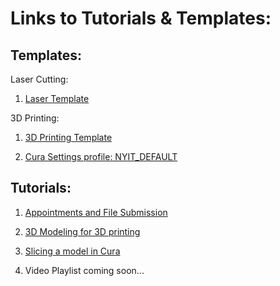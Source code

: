 # Links to Tutorials & Templates:

## Templates:

Laser Cutting:

1. [Laser Template](https://nyinstituteoftechnology-my.sharepoint.com/:u:/g/personal/ewilli14_nyit_edu/Edrnl2BDK2pDirg6ch4AA4wB0ho-PgOg6iqs-CfuwpBaPw?&download=1)
   
3D Printing:

1. [3D Printing Template](https://nyinstituteoftechnology-my.sharepoint.com/:u:/g/personal/ewilli14_nyit_edu/EVzReFkn8YdHitoV-DHkpykBfJsh3-fggMV78llRn1iQJA?&download=1)
  
2. [Cura Settings profile: NYIT_DEFAULT](https://nyinstituteoftechnology-my.sharepoint.com/:u:/g/personal/ewilli14_nyit_edu/EbouiW7vc0dHkELPlRN5e20BUlDckUIrzU68MyBVNr9OSw?download=1)

## Tutorials:

1. [Appointments and File Submission](https://digitalfabricationlab-nyit-soad.github.io/resources/Tutorials&Templates/SubmissionGuide/)

2. [3D Modeling for 3D printing](https://digitalfabricationlab-nyit-soad.github.io/resources/Tutorials&Templates/3Dprinters/ModelingGuide/)

3. [Slicing a model in Cura](https://github.com/DigitalFabricationLab-NYIT-SoAD/resources/Tutorials&Templates/3Dprinters/CuraSlicer)

4. Video Playlist coming soon...
   
